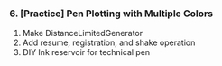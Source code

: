### 6. [Practice] Pen Plotting with Multiple Colors 

1. Make DistanceLimitedGenerator
2. Add resume, registration, and shake operation 
3. DIY Ink reservoir for technical pen


